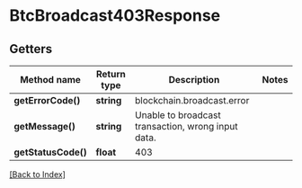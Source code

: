 # BtcBroadcast403Response

## Getters

Method name | Return type | Description | Notes
------------ | ------------- | ------------- | -------------
**getErrorCode()** | **string** | blockchain.broadcast.error |
**getMessage()** | **string** | Unable to broadcast transaction, wrong input data. |
**getStatusCode()** | **float** | 403 |

[[Back to Index]](../index.md)
